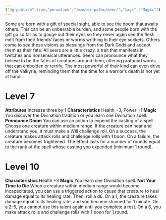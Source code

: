 ```yaml
---
{"dg-publish":true,"permalink":"/master-paths/seer/","tags":["Magic"]}
---
```


Some are born with a gift of special sight, able to see the doom that awaits others. This can be an unbearable burden, and some people born with the gift go so far as to gouge out their eyes so they never again see the flesh melt from their friends’ faces or worms writhing in their eye sockets. Others come to see these visions as blessings from the Dark Gods and accept them as their fate. All seers are a little crazy, a trait that manifests in twitches and nonsensical utterances. Seers can pronounce what they believe to be the fates of creatures around them, uttering profound words that can embolden or terrify. The most powerful of their kind can even drive off the Valkyrie, reminding them that the time for a warrior’s death is not yet at hand.
# Level 7
**Attributes** Increase three by 1
**Characteristics** Health +3, Power +1
**Magic** You discover the Divination tradition or you learn one Divination spell.
**Pronounce Doom** You can use an action to expend the casting of a spell. Choose one creature within medium range. If the creature can hear and understand you, it must make a Will challenge roll. On a success, the creature makes attack rolls and challenge rolls with 1 boon. On a failure, the creature becomes frightened. The effect lasts for a number of rounds equal to the rank of the spell whose casting you expended (minimum 1 round).
# Level 10
**Characteristics** Health +3
**Magic** You learn one Divination spell.
**Not Your Time to Die** When a creature within medium range would become incapacitated, you can use a triggered action to cause that creature to heal damage equal to its healing rate. Then, roll a d6. On a 1, the creature takes damage equal to its healing rate, and you become stunned for 1 minute. On a 2–5, you cannot use this talent again until you complete a rest. On a 6, you make attack rolls and challenge rolls with 1 boon for 1 round.